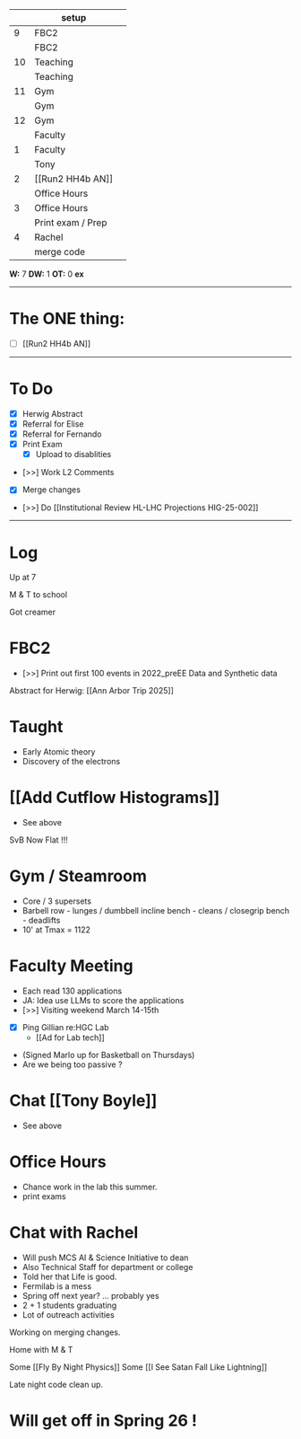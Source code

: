 
|     | setup             |     |
| --- | ----------------- | --- |
| 9   | FBC2              |     |
|     | FBC2              |     |
| 10  | Teaching          |     |
|     | Teaching          |     |
| 11  | Gym               |     |
|     | Gym               |     |
| 12  | Gym               |     |
|     | Faculty           |     |
| 1   | Faculty           |     |
|     | Tony              |     |
| 2   | [[Run2 HH4b AN]]  |     |
|     | Office Hours      |     |
| 3   | Office Hours      |     |
|     | Print exam / Prep |     |
| 4   | Rachel            |     |
|     | merge code        |     |

**W:** 7 
**DW:** 1
**OT:** 0 
**ex** 

---
# The ONE thing: 
- [ ] [[Run2 HH4b AN]]

---
# To Do

- [x] Herwig Abstract 
- [x] Referral for Elise
- [x] Referral for Fernando
- [x] Print Exam 
	- [x] Upload to disablities
- [>>] Work L2 Comments
- [x] Merge changes
- [>>] Do [[Institutional Review HL-LHC Projections HIG-25-002]]

---

# Log


Up at 7 

M & T to school 

Got creamer 


# FBC2
- [>>]  Print out first 100 events in 2022_preEE Data and Synthetic data

Abstract for Herwig:  [[Ann Arbor Trip 2025]]

# Taught 
- Early Atomic theory 
- Discovery of the electrons

# [[Add Cutflow Histograms]]
- See above

SvB Now Flat !!!

# Gym / Steamroom
- Core / 3 supersets
- Barbell row - lunges / dumbbell incline bench  - cleans / closegrip bench - deadlifts
- 10' at Tmax = 1122

# Faculty Meeting
- Each read 130 applications
- JA: Idea use LLMs to score the applications
- [>>] Visiting weekend March 14-15th
- [x] Ping Gillian re:HGC Lab
	- [[Ad for Lab tech]] 
- (Signed Marlo up for Basketball on Thursdays)
- Are we being too passive ?


# Chat [[Tony Boyle]]
- See above

# Office Hours
- Chance work in the lab this summer. 
- print exams

# Chat with Rachel
- Will push MCS AI & Science Initiative to dean
- Also Technical Staff for department or college 
- Told her that Life is good. 
- Fermilab is a mess
- Spring off next year? ... probably yes
- 2 + 1 students graduating
- Lot of outreach activities

Working on merging changes.

Home with M & T 

Some [[Fly By Night Physics]]
Some [[I See Satan Fall Like Lightning]]

Late night code clean up. 

# Will get off in Spring 26 !